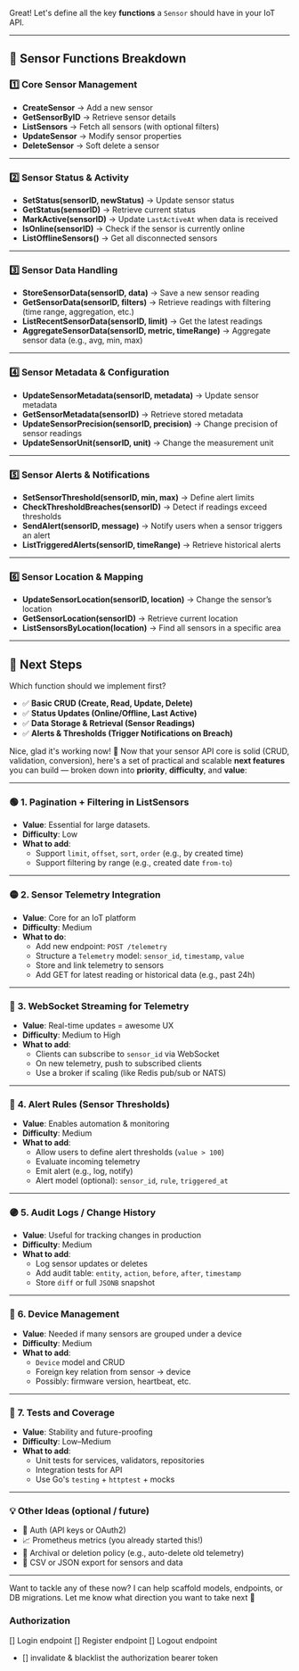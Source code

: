 Great! Let's define all the key **functions** a `Sensor` should have in your IoT API.  

---

## **🔹 Sensor Functions Breakdown**  

### **1️⃣ Core Sensor Management**  
- **CreateSensor** → Add a new sensor  
- **GetSensorByID** → Retrieve sensor details  
- **ListSensors** → Fetch all sensors (with optional filters)  
- **UpdateSensor** → Modify sensor properties  
- **DeleteSensor** → Soft delete a sensor  

---

### **2️⃣ Sensor Status & Activity**  
- **SetStatus(sensorID, newStatus)** → Update sensor status  
- **GetStatus(sensorID)** → Retrieve current status  
- **MarkActive(sensorID)** → Update `LastActiveAt` when data is received  
- **IsOnline(sensorID)** → Check if the sensor is currently online  
- **ListOfflineSensors()** → Get all disconnected sensors  

---

### **3️⃣ Sensor Data Handling**  
- **StoreSensorData(sensorID, data)** → Save a new sensor reading  
- **GetSensorData(sensorID, filters)** → Retrieve readings with filtering (time range, aggregation, etc.)  
- **ListRecentSensorData(sensorID, limit)** → Get the latest readings  
- **AggregateSensorData(sensorID, metric, timeRange)** → Aggregate sensor data (e.g., avg, min, max)  

---

### **4️⃣ Sensor Metadata & Configuration**  
- **UpdateSensorMetadata(sensorID, metadata)** → Update sensor metadata  
- **GetSensorMetadata(sensorID)** → Retrieve stored metadata  
- **UpdateSensorPrecision(sensorID, precision)** → Change precision of sensor readings  
- **UpdateSensorUnit(sensorID, unit)** → Change the measurement unit  

---

### **5️⃣ Sensor Alerts & Notifications**  
- **SetSensorThreshold(sensorID, min, max)** → Define alert limits  
- **CheckThresholdBreaches(sensorID)** → Detect if readings exceed thresholds  
- **SendAlert(sensorID, message)** → Notify users when a sensor triggers an alert  
- **ListTriggeredAlerts(sensorID, timeRange)** → Retrieve historical alerts  

---

### **6️⃣ Sensor Location & Mapping**  
- **UpdateSensorLocation(sensorID, location)** → Change the sensor’s location  
- **GetSensorLocation(sensorID)** → Retrieve current location  
- **ListSensorsByLocation(location)** → Find all sensors in a specific area  

---

## **🚀 Next Steps**  
Which function should we implement first?  
- ✅ **Basic CRUD (Create, Read, Update, Delete)**  
- ✅ **Status Updates (Online/Offline, Last Active)**  
- ✅ **Data Storage & Retrieval (Sensor Readings)**  
- ✅ **Alerts & Thresholds (Trigger Notifications on Breach)**



Nice, glad it's working now! 🎉 Now that your sensor API core is solid (CRUD, validation, conversion), here's a set of practical and scalable **next features** you can build — broken down into **priority**, **difficulty**, and **value**:

---

### 🟢 **1. Pagination + Filtering in ListSensors**
- **Value**: Essential for large datasets.
- **Difficulty**: Low
- **What to add**:
  - Support `limit`, `offset`, `sort`, `order` (e.g., by created time)
  - Support filtering by range (e.g., created date `from-to`)

---

### 🟡 **2. Sensor Telemetry Integration**
- **Value**: Core for an IoT platform
- **Difficulty**: Medium
- **What to do**:
  - Add new endpoint: `POST /telemetry`
  - Structure a `Telemetry` model: `sensor_id`, `timestamp`, `value`
  - Store and link telemetry to sensors
  - Add GET for latest reading or historical data (e.g., past 24h)

---

### 🔵 **3. WebSocket Streaming for Telemetry**
- **Value**: Real-time updates = awesome UX
- **Difficulty**: Medium to High
- **What to add**:
  - Clients can subscribe to `sensor_id` via WebSocket
  - On new telemetry, push to subscribed clients
  - Use a broker if scaling (like Redis pub/sub or NATS)

---

### 🔵 **4. Alert Rules (Sensor Thresholds)**
- **Value**: Enables automation & monitoring
- **Difficulty**: Medium
- **What to add**:
  - Allow users to define alert thresholds (`value > 100`)
  - Evaluate incoming telemetry
  - Emit alert (e.g., log, notify)
  - Alert model (optional): `sensor_id`, `rule`, `triggered_at`

---

### 🟣 **5. Audit Logs / Change History**
- **Value**: Useful for tracking changes in production
- **Difficulty**: Medium
- **What to add**:
  - Log sensor updates or deletes
  - Add audit table: `entity`, `action`, `before`, `after`, `timestamp`
  - Store `diff` or full `JSONB` snapshot

---

### 🔴 **6. Device Management**
- **Value**: Needed if many sensors are grouped under a device
- **Difficulty**: Medium
- **What to add**:
  - `Device` model and CRUD
  - Foreign key relation from sensor → device
  - Possibly: firmware version, heartbeat, etc.

---

### 🧪 **7. Tests and Coverage**
- **Value**: Stability and future-proofing
- **Difficulty**: Low–Medium
- **What to add**:
  - Unit tests for services, validators, repositories
  - Integration tests for API
  - Use Go's `testing` + `httptest` + mocks

---

### 💡 Other Ideas (optional / future)
- 🔐 Auth (API keys or OAuth2)
- 📈 Prometheus metrics (you already started this!)
- 🧹 Archival or deletion policy (e.g., auto-delete old telemetry)
- 🔁 CSV or JSON export for sensors and data

---

Want to tackle any of these now? I can help scaffold models, endpoints, or DB migrations. Let me know what direction you want to take next 🚀


### Authorization
[] Login endpoint
[] Register endpoint
[] Logout endpoint
  - [] invalidate & blacklist the authorization bearer token